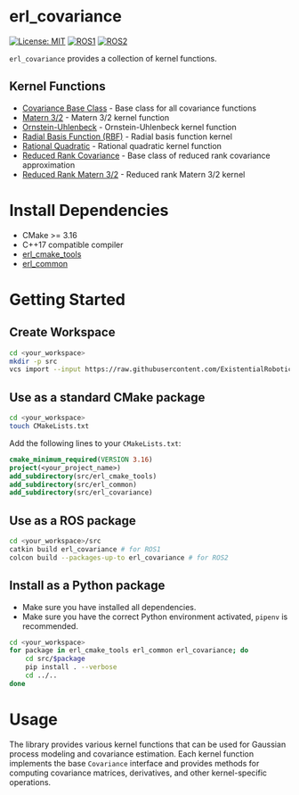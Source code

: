 erl_covariance
==============

[![License: MIT](https://img.shields.io/badge/License-MIT-yellow.svg)](https://opensource.org/licenses/MIT)
[![ROS1](https://img.shields.io/badge/ROS1-noetic-blue)](http://wiki.ros.org/)
[![ROS2](https://img.shields.io/badge/ROS2-humble-blue)](https://docs.ros.org/)

`erl_covariance` provides a collection of kernel functions.

## Kernel Functions

- [Covariance Base Class](include/erl_covariance/covariance.hpp) - Base class for all covariance functions
- [Matern 3/2](include/erl_covariance/matern32.hpp) - Matern 3/2 kernel function
- [Ornstein-Uhlenbeck](include/erl_covariance/ornstein_uhlenbeck.hpp) - Ornstein-Uhlenbeck kernel function
- [Radial Basis Function (RBF)](include/erl_covariance/radial_bias_function.hpp) - Radial basis function kernel
- [Rational Quadratic](include/erl_covariance/rational_quadratic.hpp) - Rational quadratic kernel function
- [Reduced Rank Covariance](include/erl_covariance/reduced_rank_covariance.hpp) - Base class of reduced rank covariance approximation
- [Reduced Rank Matern 3/2](include/erl_covariance/reduced_rank_matern32.hpp) - Reduced rank Matern 3/2 kernel

# Install Dependencies

- CMake >= 3.16
- C++17 compatible compiler
- [erl_cmake_tools](https://github.com/ExistentialRobotics/erl_cmake_tools)
- [erl_common](https://github.com/ExistentialRobotics/erl_common)

# Getting Started

## Create Workspace

```bash
cd <your_workspace>
mkdir -p src
vcs import --input https://raw.githubusercontent.com/ExistentialRobotics/erl_covariance/main/erl_covariance.repos src
```

## Use as a standard CMake package

```bash
cd <your_workspace>
touch CMakeLists.txt
```

Add the following lines to your `CMakeLists.txt`:

```cmake
cmake_minimum_required(VERSION 3.16)
project(<your_project_name>)
add_subdirectory(src/erl_cmake_tools)
add_subdirectory(src/erl_common)
add_subdirectory(src/erl_covariance)
```

## Use as a ROS package

```bash
cd <your_workspace>/src
catkin build erl_covariance # for ROS1
colcon build --packages-up-to erl_covariance # for ROS2
```

## Install as a Python package

- Make sure you have installed all dependencies.
- Make sure you have the correct Python environment activated, `pipenv` is recommended.

```bash
cd <your_workspace>
for package in erl_cmake_tools erl_common erl_covariance; do
    cd src/$package
    pip install . --verbose
    cd ../..
done
```

# Usage

The library provides various kernel functions that can be used for Gaussian process modeling and covariance estimation. Each kernel function implements the base `Covariance` interface and provides methods for computing covariance matrices, derivatives, and other kernel-specific operations.
